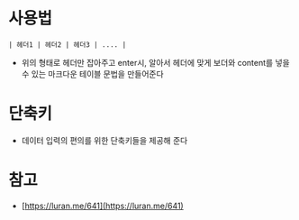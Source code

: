 # 사용법

```
| 헤더1 | 헤더2 | 헤더3 | .... |
```

- 위의 형태로 헤더만 잡아주고 enter시, 알아서 헤더에 맞게 보더와 content를 넣을 수 있는 마크다운 테이블 문법을 만들어준다

# 단축키

- 데이터 입력의 편의를 위한 단축키들을 제공해 준다

# 참고

- [https://luran.me/641](https://luran.me/641)